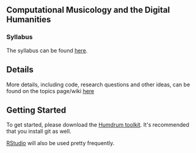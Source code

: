 ## Computational Musicology and the Digital Humanities

### Syllabus

The syllabus can be found [here](syllabus/7921_syllabus.pdf).

## Details

More details, including code, research questions and other ideas, can be found on the topics page/wiki [here](https://github.com/shanahdt/mus7921/wiki)

## Getting Started

To get started, please download the [Humdrum toolkit](http://www.humdrum.org/install/). It's recommended that you install git as well.

[RStudio](https://www.rstudio.com/) will also be used pretty frequently.


